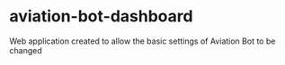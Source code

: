 # aviation-bot-dashboard
Web application created to allow the basic settings of Aviation Bot to be changed 
